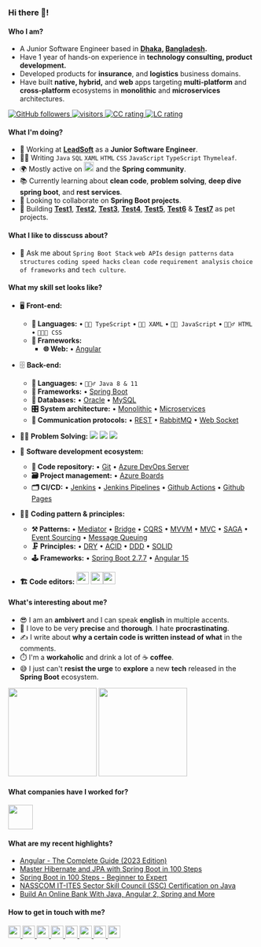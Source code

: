 ### Hi there 👋!

<!--
**firoze-hossain/firoze-hossain** is a ✨ _special_ ✨ repository because its `README.md` (this file) appears on your GitHub profile.

Here are some ideas to get you started:
-->
#### Who I am?
- A Junior Software Engineer based in **[Dhaka](https://en.wikipedia.org/wiki/Dhaka), [Bangladesh](https://en.wikipedia.org/wiki/Bangladesh).** 
- Have 1 year of hands-on experience in **technology consulting, product development.**
- Developed products for **insurance**, and **logistics** business domains.
- Have built **native, hybrid,** and **web** apps targeting **multi-platform** and **cross-platform** ecosystems in **monolithic** and **microservices** architectures.
<p align="left">
  <a href="https://github.com/firoze-hossain?tab=followers">
    <img alt="GitHub followers" src="https://img.shields.io/github/followers/firoze-hossain?color=green&logo=github">
  </a>
  <a href="https://github.com/firoze-hossain/">
    <img src="https://komarev.com/ghpvc/?username=firoze-hossain" alt="visitors" />
  </a>
  <a href="https://www.codechef.com/users/firoze_hossain">
    <img src="https://cp-logo.vercel.app/codechef/firoze_hossain" alt="CC rating" />
  </a>
  <a href="https://leetcode.com/firoze_hossain/">
    <img src="https://cp-logo.vercel.app/leetcode/firoze_hossain" alt="LC rating" />
  </a>
</p>

#### What I'm doing?
- 🏢 Working at **[LeadSoft](https://leadsoft.com.bd/)** as a **Junior Software Engineer**.
- 👨‍💻 Writing `Java` `SQL` `XAML` `HTML` `CSS` `JavaScript` `TypeScript` `Thymeleaf`.
- 🌍 Mostly active on <a href="https://www.linkedin.com/in/firoze-hossain/"><img src="https://cdn-icons-png.flaticon.com/512/174/174857.png" height=20></a> and the **Spring community**.
- 📚 Currently learning about **clean code**, **problem solving**, **deep dive spring boot**, and **rest services**.
- 👯 Looking to collaborate on **Spring Boot projects**.
- 🥰 Building **[Test1](https://github.com/firoze-hossain)**, **[Test2](https://github.com/firoze-hossain)**, **[Test3](https://github.com/firoze-hossain)**, **[Test4](https://github.com/firoze-hossain)**, **[Test5](https://github.com/firoze-hossain)**, **[Test6](https://github.com/firoze-hossain)** & **[Test7](https://github.com/firoze-hossain)** as pet projects.

#### What I like to disscuss about? 
- 💬 Ask me about `Spring Boot Stack` `web APIs` `design patterns` `data structures` `coding speed hacks` `clean code` `requirement analysis` `choice of frameworks` and `tech culture`.

#### What my skill set looks like?
- 🖥 **Front-end:** 
  - **📜 Languages:** • `🧙🏻 TypeScript` • `👨‍🏭 XAML` • `👨‍🔧 JavaScript` • `🧚🏻‍♂️ HTML` • `👨🏻‍🎨 CSS`
  - **🔬 Frameworks:**  
    - **🌐 Web:** • [Angular](https://angular.io/)
- 🗄️ **Back-end:**
  - **📜 Languages:** • `🧙🏻‍♂️ Java 8 & 11`
  - **🔭 Frameworks:** • [Spring Boot](https://spring.io/)
  - **💾 Databases:** • [Oracle](https://www.oracle.com/database/) • [MySQL](https://www.mysql.com/) 
  - **🎛 System architecture:** • [Monolithic](https://microservices.io/patterns/monolithic.html) • [Microservices](https://microservices.io/patterns/microservices.html)
  - **🔌 Communication protocols:** • [REST](https://spring.io/guides/gs/rest-service/) • [RabbitMQ](https://www.rabbitmq.com/) • [Web Socket](https://developer.mozilla.org/en-US/docs/Web/API/WebSockets_API)

- 👨‍💻 **Problem Solving:**
   [<img src="https://img.shields.io/badge/codechef-151515?style=for-the-badge&logo=SVG&logoColor=79740e">](https://www.codechef.com/users/firoze_hossain)
   [<img src="https://img.shields.io/badge/Leetcode-151515?style=for-the-badge&logo=SVG&logoColor=79740e">](https://leetcode.com/firoze_hossain/) 
   [<img src="https://img.shields.io/badge/Codeforces-151515?style=for-the-badge&logo=codeforces&logoColor=20B2AA&labelColor=555555">](https://codeforces.com/profile/firoze.hossain)
- 🎡 **Software development ecosystem:**
  - **📁 Code repository:** • [Git](https://git-scm.com/) • [Azure DevOps Server](https://azure.microsoft.com/en-us/services/devops/server/)
  - **🗃 Project management:** • [Azure Boards](https://azure.microsoft.com/en-us/services/devops/boards/)
  - **🗂 CI/CD:** • [Jenkins](https://www.jenkins.io/) • [Jenkins Pipelines](https://www.jenkins.io/doc/pipeline/tour/hello-world/) • [Github Actions](https://github.com/features/actions) • [Github Pages](https://pages.github.com/)
- 🧙‍♂️ **Coding pattern & principles:**
  - **⚒ Patterns:**  • [Mediator](https://en.wikipedia.org/wiki/Mediator_pattern) • [Bridge](https://en.wikipedia.org/wiki/Bridge_pattern) • [CQRS](https://en.wikipedia.org/wiki/Command%E2%80%93query_separation#Command_Query_Responsibility_Separation) • [MVVM](https://en.wikipedia.org/wiki/Model%E2%80%93view%E2%80%93viewmodel) • [MVC](https://en.wikipedia.org/wiki/Model%E2%80%93view%E2%80%93controller) • [SAGA](https://microservices.io/patterns/data/saga.html) • [Event Sourcing](https://microservices.io/patterns/data/event-sourcing.html) • [Message Queuing](https://www.cloudamqp.com/blog/what-is-message-queuing.html)
  - **🗜 Principles:** • [DRY](https://en.wikipedia.org/wiki/Don%27t_repeat_yourself#:~:text=%22Don%27t%20repeat%20yourself%22,data%20normalization%20to%20avoid%20redundancy.) • [ACID](https://en.wikipedia.org/wiki/ACID) • [DDD](https://en.wikipedia.org/wiki/Domain-driven_design) • [SOLID](https://www.digitalocean.com/community/conceptual_articles/s-o-l-i-d-the-first-five-principles-of-object-oriented-design)
  - **🕹 Frameworks:** • [Spring Boot 2.7.7](https://docs.spring.io/spring-boot/docs/2.7.7/) • [Angular 15](https://angular.io/cli)
  
- **🏗️ Code editors:**
<a href="https://www.jetbrains.com/idea/"><img src="https://upload.wikimedia.org/wikipedia/commons/thumb/9/9c/IntelliJ_IDEA_Icon.svg/512px-IntelliJ_IDEA_Icon.svg.png?20200803071016" height=25></a> <a href="https://www.jetbrains.com/webstorm/"><img src="https://upload.wikimedia.org/wikipedia/commons/thumb/c/c0/WebStorm_Icon.svg/1200px-WebStorm_Icon.svg.png" height=25></a><a href="https://notepad-plus-plus.org/"><img src="https://notepad-plus-plus.org/images/logo.svg" height=25></a>
  
#### What's interesting about me?  
  - 😎 I am an **ambivert** and I can speak **english** in multiple accents.
  - 🧐 I love to be very **precise** and **thorough**. I hate **procrastinating**.
  - ✍️ I write about **why a certain code is written instead of what** in the comments.
  - ⏱️ I'm a **workaholic** and drink a lot of ☕ **coffee**.
  - 😅 I just can't **resist the urge** to **explore** a new **tech** released in the **Spring Boot** ecosystem.

<!--Github Stats-->
<p float="left">
<img height="180em" src="https://github-readme-stats.vercel.app/api?username=firoze-hossain" /> 
<img height="180em" src="https://github-readme-stats.vercel.app/api/top-langs/?username=firoze-hossain"/>
</p>

#### What companies have I worked for?
<p left="center">
  <a href="https://leadsoft.com.bd/">
    <img src="https://leadsoft.com.bd/wp-content/uploads/2021/01/LeadSoft.png" height=50>
    </a> 
</p>

#### What are my recent highlights?
- [Angular - The Complete Guide (2023 Edition) ](https://www.udemy.com/certificate/UC-9bf3851b-1003-46b8-ba6a-a6c2e303d673/)
- [Master Hibernate and JPA with Spring Boot in 100 Steps ](https://www.udemy.com/certificate/UC-517ba3fe-cf21-4b08-8991-d9a04e6ba10c/)
- [Spring Boot in 100 Steps - Beginner to Expert](http://ude.my/UC-dcd4ff6a-dff5-4119-9b7c-c5919cf26e8e)
- [NASSCOM IT-ITES Sector Skill Council (SSC) Certification on Java](https://drive.google.com/file/d/1ouQFppglTJs3GZ9Rcd6EDgRxbjQhdPeR/view?usp=sharing)
- [Build An Online Bank With Java, Angular 2, Spring and More](http://ude.my/UC-8627a727-ae1b-4721-b9ef-89c89670488b/)

#### How to get in touch with me?
<p left="center">
<a href="https://twitter.com/firoze_hossain3">
  <img src="https://img.shields.io/badge/twitter-%231DA1F2.svg?&style=for-the-badge&logo=twitter&logoColor=white" height=25>
</a> 
<a href="https://www.linkedin.com/in/firoze-hossain/">
  <img src="https://img.shields.io/badge/linkedin-%230077B5.svg?&style=for-the-badge&logo=linkedin&logoColor=white" height=25>
</a> 
<a href="mailto:firoze.hossain01@gmail.com">
  <img src="https://img.shields.io/badge/Gmail-D14836?style=for-the-badge&logo=gmail&logoColor=white" height=25>
</a>
  <a href="https://join.skype.com/invite/vFAsw3su2WLa?chat">
  <img src="https://img.shields.io/badge/skype-%230077B5.svg?&style=for-the-badge&logo=skype&logoColor=white" height=25>
</a>
  <a href="https://firoze.vercel.app/">
  <img src="https://img.shields.io/badge/vercel-%230077B5.svg?&style=for-the-badge&logo=vercel&logoColor=white" height=25>
</a>
  <a href="https://medium.com/@firoze_hossain">
  <img src="https://img.shields.io/badge/medium-%230077B5.svg?&style=for-the-badge&logo=medium&logoColor=white" height=25>
</a>
  <a href="https://stackoverflow.com/users/20220818/md-firoze-hossain">
  <img src="https://img.shields.io/badge/stackoverflow-%230077B5.svg?&style=for-the-badge&logo=stackoverflow&logoColor=white" height=25>
</a>
  </a>
  <a href="https://t.me/firoze_hossain">
  <img src="https://img.shields.io/badge/telegram-%230077B5.svg?&style=for-the-badge&logo=telegram&logoColor=white" height=25>
</a>
</p>

